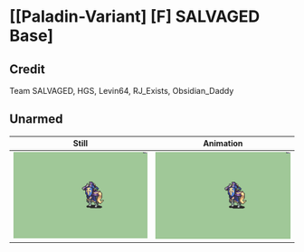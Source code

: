 # [\[Paladin-Variant\] \[F\] SALVAGED Base]

## Credit

Team SALVAGED, HGS, Levin64, RJ_Exists, Obsidian_Daddy
	
## Unarmed

| Still | Animation |
| :---: | :-------: |
| ![Unarmed still](./Unarmed_000.png) | ![Unarmed animation](./Unarmed.gif) |
